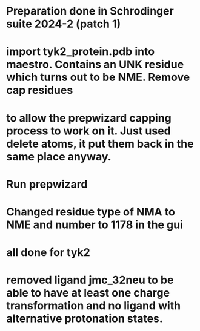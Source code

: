 # Preparation done in Schrodinger suite 2024-2 (patch 1)
# import tyk2_protein.pdb into maestro.  Contains an UNK residue which turns out to be NME.   Remove cap residues
# to allow the prepwizard capping process to work on it. Just used delete atoms, it put them back in the same place anyway.
# Run prepwizard
# Changed residue type of NMA to NME and number to 1178 in the gui
# all done for tyk2
# removed ligand jmc_32neu to be able to have at least one charge transformation and no ligand with alternative protonation states.
